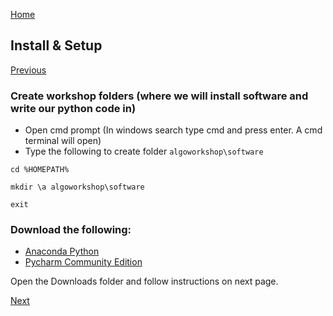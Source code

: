 [Home](index.html)

## Install & Setup
[Previous](index.html)


### Create workshop folders (where we will install software and write our python code in)
* Open cmd prompt (In windows search type cmd and press enter. A cmd terminal will open)
* Type the following to create folder `algoworkshop\software`

```
cd %HOMEPATH%

mkdir \a algoworkshop\software

exit
```

### Download the following:

* [Anaconda Python](https://repo.anaconda.com/archive/Anaconda3-2021.05-Windows-x86_64.exe)
* [Pycharm Community Edition](https://www.jetbrains.com/pycharm/download/download-thanks.html?platform=windows&code=PCC)

Open the Downloads folder and follow instructions on next page. 

[Next](install_anaconda.html)